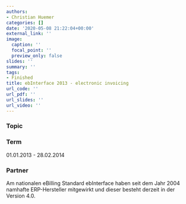 ```yaml
---
authors:
- Christian Huemer
categories: []
date: '2020-05-08 21:22:04+00:00'
external_link: ''
image:
  caption: ''
  focal_point: ''
  preview_only: false
slides: ''
summary: ''
tags:
- Finished
title: ebInterface 2013 - electronic invoicing
url_code: ''
url_pdf: ''
url_slides: ''
url_video: ''
---
```


### Topic

### Term

01.01.2013 - 28.02.2014

### Partner

Am nationalen eBilling Standard ebInterface haben seit dem Jahr 2004 namhafte ERP-Hersteller mitgewirkt und dieser besteht derzeit in der Version 4.0.